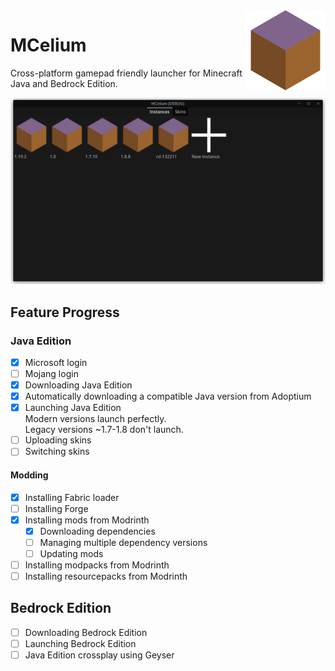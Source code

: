 <img align="right" width="128" height="128" src="icon.png">

# MCelium
Cross-platform gamepad friendly launcher for Minecraft Java and Bedrock Edition.

![](screenshots/launcher.png)

## Feature Progress
### Java Edition
- [x] Microsoft login  
- [ ] Mojang login  
- [x] Downloading Java Edition  
- [x] Automatically downloading a compatible Java version from Adoptium
- [x] Launching Java Edition  
	Modern versions launch perfectly.  
	Legacy versions ~1.7-1.8 don't launch.  
- [ ] Uploading skins
- [ ] Switching skins
#### Modding
- [x] Installing Fabric loader  
- [ ] Installing Forge
- [x] Installing mods from Modrinth  
	- [x] Downloading dependencies
	- [ ] Managing multiple dependency versions  
	- [ ] Updating mods
- [ ] Installing modpacks from Modrinth  
- [ ] Installing resourcepacks from Modrinth  

## Bedrock Edition
- [ ] Downloading Bedrock Edition
- [ ] Launching Bedrock Edition
- [ ] Java Edition crossplay using Geyser